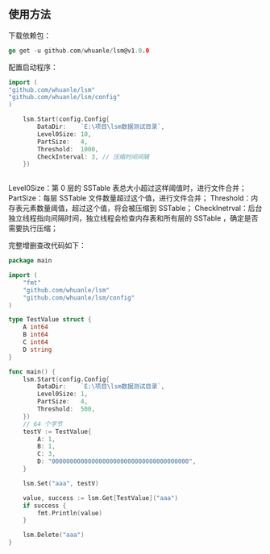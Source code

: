 
## 使用方法

下载依赖包：
```go
go get -u github.com/whuanle/lsm@v1.0.0
```
配置启动程序：
```go
import (
"github.com/whuanle/lsm"
"github.com/whuanle/lsm/config"
)

	lsm.Start(config.Config{
		DataDir:    `E:\项目\lsm数据测试目录`,
		Level0Size: 10,
		PartSize:   4,
		Threshold:  1000,
		CheckInterval: 3, // 压缩时间间隔
	})
	
```
Level0Size：第 0 层的 SSTable 表总大小超过这样阈值时，进行文件合并； 
PartSize：每层 SSTable 文件数量超过这个值，进行文件合并；
Threshold：内存表元素数量阈值，超过这个值，将会被压缩到 SSTable； 
CheckInetrval：后台独立线程指向间隔时间，独立线程会检查内存表和所有层的 SSTable ，确定是否需要执行压缩；


完整增删查改代码如下：
```go
package main

import (
	"fmt"
	"github.com/whuanle/lsm"
	"github.com/whuanle/lsm/config"
)

type TestValue struct {
	A int64
	B int64
	C int64
	D string
}

func main() {
	lsm.Start(config.Config{
		DataDir:    `E:\项目\lsm数据测试目录`,
		Level0Size: 1,
		PartSize:   4,
		Threshold:  500,
	})
	// 64 个字节
	testV := TestValue{
		A: 1,
		B: 1,
		C: 3,
		D: "00000000000000000000000000000000000000",
	}

	lsm.Set("aaa", testV)

	value, success := lsm.Get[TestValue]("aaa")
	if success {
		fmt.Println(value)
	}

	lsm.Delete("aaa")
}
```